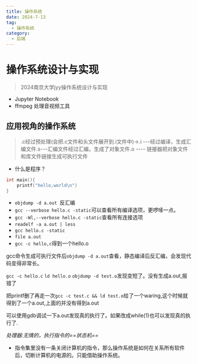 ```yaml
---
title: 操作系统
date: 2024-7-13
tag:
  - 操作系统
category:
  - 后端
---
```


# 操作系统设计与实现

> 2024南京大学jyy操作系统设计与实现

* Jupyter Notebook
* ffmpeg 处理音视频工具

## 应用视角的操作系统

>.c经过预处理(会把.c文件和头文件展开到.i文件中)->.i ---经过编译，生成汇编文件.s---汇编文件经过汇编，生成了对象文件.o  ---- 链接器把对象文件和库文件链接生成可执行文件
>
>

* 什么是程序？

```c
int main(){
    printf("hello,world\n")
}
```

* `objdump -d a.out `反汇编
* `gcc --verbose hello.c -static`可以查看所有编译选项，更啰嗦一点。
* `gcc -Wl,--verbose hello.c -static`查看所有连接选项
* `readelf -a a.out | less`
* `gcc hello.c -static`
* `file a.out`
* `gcc -c hello,c`得到一个hello.o



gcc命令生成可执行文件后`objdump -d a.out`查看，静态编译后反汇编，会发现代码变得非常长。<br>

`gcc -c hello.c` `ld hello.o` `objdump -d test.o`发现变短了。没有生成a.out,报错了<br>

 把printf删了再走一次`gcc -c test.c && ld test.o`给了一个waring,这个时候就得到了一个a.out,上面的并没有得到a.out<br>

可以使用gdb调试一下a.out发现真的执行了。如果改成while(1)也可以发现真的执行了.<br>

*处理器:无情的，执行指令的==状态机==*

* 指令集里没有一条关闭计算机的指令，那么操作系统是如何在关系所有软件后，切断计算机的电源的。只能借助操作系统。

